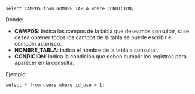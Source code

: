 ```
select CAMPOS from NOMBRE_TABLA where CONDICION;
```

Donde:

- **CAMPOS**: Indica los campos de la tabla que deseamos consultar, si se desea obtener todos los campos de la tabla se puede escribir el comodín asterisco.
- **NOMBRE_TABLA**: Indica el nombre de la tabla a consultar.
- **CONDICION**: Indica la condición que deben cumplir los registros para aparecer en la consulta.

Ejemplo:

```
select * from users where id_usu = 1;
```
